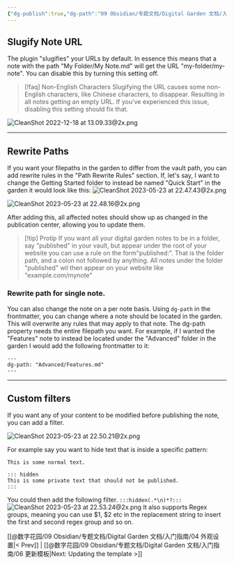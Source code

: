 ```yaml
---
{"dg-publish":true,"dg-path":"09 Obsidian/专题文档/Digital Garden 文档/入门指南/05 其他设置.md","permalink":"/09 Obsidian/专题文档/Digital Garden 文档/入门指南/05 其他设置/","noteIcon":"dg-note-icon","created":"2025-07-30","updated":"2025-07-30"}
---
```



## Slugify Note URL

The plugin "slugifies" your URLs by default. In essence this means that a note with the path "My Folder/My Note.md" will get the URL "my-folder/my-note". 
You can disable this by turning this setting off. 

> [!faq] Non-English Characters
> Slugifying the URL causes some non-English characters, like Chinese characters, to disappear. Resulting in all notes getting an empty URL. If you've experienced this issue, disabling this setting should fix that.

![CleanShot 2022-12-18 at 13.09.33@2x.png](/img/user/img/CleanShot%202022-12-18%20at%2013.09.33@2x.png)

---

## Rewrite Paths

If you want your filepaths in the garden to differ from the vault path, you can add rewrite rules in the "Path Rewrite Rules" section. If, let's say, I want to change the Getting Started folder to instead be named "Quick Start" in the garden it would look like this:
![CleanShot 2023-05-23 at 22.47.43@2x.png](/img/user/img/CleanShot%202023-05-23%20at%2022.47.43@2x.png)

![CleanShot 2023-05-23 at 22.48.16@2x.png](/img/user/img/CleanShot%202023-05-23%20at%2022.48.16@2x.png)

After adding this, all affected notes should show up as changed in the publication center, allowing you to update them. 

> [!tip] Protip
> If you want all your digital garden notes to be in a folder, say "published" in your vault, but appear under the root of your website you can use a rule on the form"published:". That is the folder path, and a colon not followed by anything. All notes under the folder "published" wil then appear on your website like "example.com/mynote" 

### Rewrite path for single note.

You can also change the note on a per note basis. Using `dg-path` in the frontmatter, you can change where a note should be located in the garden. This will overwrite any rules that may apply to that note. 
The dg-path property needs the entire filepath you want. For example, if I wanted the "Features" note to instead be located under the "Advanced" folder in the garden I would add the following frontmatter to it:

```
---
dg-path: "Advanced/Features.md"
---
```

---

## Custom filters

If you want any of your content to be modified before publishing the note, you can add a filter.

![CleanShot 2023-05-23 at 22.50.21@2x.png](/img/user/img/CleanShot%202023-05-23%20at%2022.50.21@2x.png)

For example say you want to hide text that is inside a specific pattern:

```
This is some normal text.

::: hidden
This is some private text that should not be published.
:::
```

You could then add the following filter.
`:::hidden(.*\n)*?:::`
![CleanShot 2023-05-23 at 22.53.24@2x.png](/img/user/img/CleanShot%202023-05-23%20at%2022.53.24@2x.png)
It also supports Regex groups, meaning you can use $1, $2 etc in the replacement string to insert the first and second regex group and so on. 

 [[@数字花园/09 Obsidian/专题文档/Digital Garden 文档/入门指南/04 外观设置\|< Prev]] | [[@数字花园/09 Obsidian/专题文档/Digital Garden 文档/入门指南/06 更新模板\|Next: Updating the template >]]